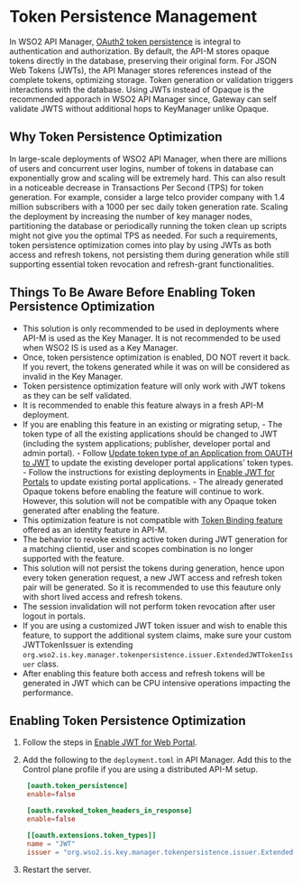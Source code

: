 # Token Persistence Management

In WSO2 API Manager, [OAuth2 token persistence](https://is.docs.wso2.com/en/latest/deploy/token-persistence/) is integral to authentication and authorization. By default, the API-M stores opaque tokens directly in the database, preserving their original form. For JSON Web Tokens (JWTs), the API Manager stores references instead of the complete tokens, optimizing storage. Token generation or validation triggers interactions with the database. Using JWTs instead of Opaque is the recommended apporach in WSO2 API Manager since, Gateway can self validate JWTS without additional hops to KeyManager unlike Opaque.

## Why Token Persistence Optimization

In large-scale deployments of WSO2 API Manager, when there are millions of users and concurrent user logins, number of tokens in database can exponentially grow and scaling will be extremely hard. This can also result in a noticeable decrease in Transactions Per Second (TPS) for token generation.  For example, consider a large telco provider company with 1.4 million subscribers with a 1000 per sec daily token generation rate. Scaling the deployment by increasing the number of key manager nodes, partitioning the database or periodically running the token clean up scripts might not give you the optimal TPS as needed. For such a requirements, token persistence optimization comes into play by using JWTs as both access and refresh tokens, not persisting them during generation while still supporting essential token revocation and refresh-grant functionalities.

## Things To Be Aware Before Enabling Token Persistence Optimization

- This solution is only recommended to be used in deployments where API-M is used as the Key Manager. It is not recommended to be used when WSO2 IS is used as a Key Manager.
- Once, token persistence optimization is enabled, DO NOT revert it back. If you revert, the tokens generated while it was on will be considered as invalid in the Key Manager.
- Token persistence optimization feature will only work with JWT tokens as they can be self validated.
- It is recommended to enable this feature always in a fresh API-M deployment.
- If you are enabling this feature in an existing or migrating setup,
      - The token type of all the existing applications should be changed to JWT (including the system applications; publisher, developer portal and admin portal). 
         - Follow [Update token type of an Application from OAUTH to JWT]({{base_path}}/reference/product-apis/devportal-apis/devportal-v3/devportal-v3/#tag/Applications/paths/~1applications~1%7BapplicationId%7D/put) to update the existing developer portal applications' token types.
         - Follow the instructions for existing deployments in [Enable JWT for Portals]({{base_path}}/install-and-setup/setup/security/securing-api-m-web-portals/#enable-jwt-for-web-portals) to update existing portal applications.
      - The already generated Opaque tokens before enabling the feature will continue to work. However, this solution will not be compatible with any Opaque token generated after enabling the feature.
- This optimization feature is not compatible with [Token Binding feature](https://is.docs.wso2.com/en/next/references/token-binding/) offered as an identity feature in API-M.
- The behavior to revoke existing active token during JWT generation for a matching clientid, user and scopes combination is no longer supported with the feature.
- This solution will not persist the tokens during generation, hence upon every token generation request, a new JWT access and refresh token pair will be generated. So it is recommended to use this feauture only with short lived access and refresh tokens.
- The session invalidation will not perform token revocation after user logout in portals.   
- If you are using a customized JWT token issuer and wish to enable this feature, to support the additional system claims, make sure your custom JWTTokenIssuer is extending `org.wso2.is.key.manager.tokenpersistence.issuer.ExtendedJWTTokenIssuer` class.
- After enabling this feature both access and refresh tokens will be generated in JWT which can be CPU intensive operations impacting the performance.

## Enabling Token Persistence Optimization

1. Follow the steps in [Enable JWT for Web Portal]({{base_path}}/install-and-setup/setup/security/securing-api-m-web-portals/#enable-jwt-for-web-portals).
2. Add the following to the `deployment.toml` in API Manager. Add this to the Control plane profile if you are using a distributed API-M setup.
    
   ```toml
    [oauth.token_persistence]
    enable=false

    [oauth.revoked_token_headers_in_response]
    enable=false

    [[oauth.extensions.token_types]]
    name = "JWT"
    issuer = "org.wso2.is.key.manager.tokenpersistence.issuer.ExtendedJWTTokenIssuer"  
   ``` 
3. Restart the server.
